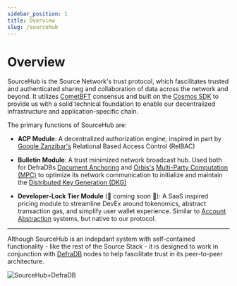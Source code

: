 ```yaml
---
sidebar_position: 1
title: Overview
slug: /sourcehub
---
```

# Overview

SourceHub is the Source Network's trust protocol, which fascilitates trusted and authenticated sharing and collaboration of data across the network and beyond. It utilizes [CometBFT](link) consensus and built on the [Cosmos SDK](link) to provide us with a solid technical foundation to enable our decentralized infrastructure and application-specific chain.

The primary functions of SourceHub are:
- **ACP Module**: A decentralized authorization engine, inspired in part by [Google Zanzibar's](concept) Relational Based Access Control (RelBAC)

- **Bulletin Module**: A trust minimized network broadcast hub. Used both for DefraDBs [Document Anchoring](concept) and [Orbis's](orbis) [Multi-Party Computation (MPC)](concept) to optimize its network communication to initialize and maintain the [Distributed Key Generation (DKG)](concept)

- **Developer-Lock Tier Module** (:construction: coming soon :construction:): A SaaS inspired pricing module to streamline DevEx around tokenomics, abstract transaction gas, and simplify user wallet experience. Similar to [Account Abstraction](link) systems, but native to our protocol.

---

Although SourceHub is an indepdant system with self-contained functionality - like the rest of the Source Stack - it is designed to work in conjunction with [DefraDB](/) nodes to help fascilitate trust in its peer-to-peer architecture. 

![SourceHub+DefraDB](/img/sourcehub/trust-protocol-defradb.png)